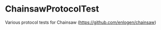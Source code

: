 ChainsawProtocolTest
====================

Various protocol tests for Chainsaw (https://github.com/enlogen/chainsaw)
